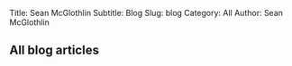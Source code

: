 Title: Sean McGlothlin
Subtitle: Blog
Slug: blog
Category: All
Author: Sean McGlothlin

## All blog articles